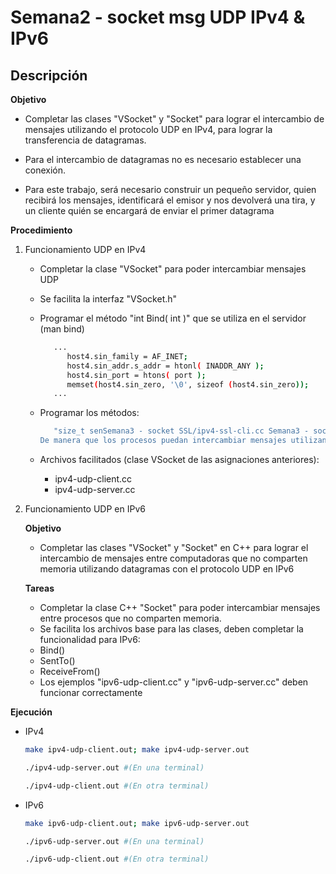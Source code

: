 # Semana2 - socket msg UDP IPv4 & IPv6

## Descripción

   **Objetivo**

   - Completar las clases "VSocket" y "Socket" para lograr el intercambio de mensajes utilizando el protocolo UDP en IPv4, para lograr la transferencia de datagramas.

   - Para el intercambio de datagramas no es necesario establecer una conexión.
   - Para este trabajo, será necesario construir un pequeño servidor, quien recibirá los mensajes, identificará el emisor y nos devolverá una tira, y un cliente quién se encargará de enviar el primer datagrama

   **Procedimiento**

   1. Funcionamiento UDP en IPv4

      - Completar la clase "VSocket" para poder intercambiar mensajes UDP

      - Se facilita la interfaz "VSocket.h"

      - Programar el método "int Bind( int )" que se utiliza en el servidor (man bind)

         ```bash
            ...
               host4.sin_family = AF_INET;
               host4.sin_addr.s_addr = htonl( INADDR_ANY );
               host4.sin_port = htons( port );
               memset(host4.sin_zero, '\0', sizeof (host4.sin_zero));
            ...
         ```

      - Programar los métodos: 

         ```bash
            "size_t senSemana3 - socket SSL/ipv4-ssl-cli.cc Semana3 - socket SSL/Makefile Semana3 - socket SSL/readme.md Semana3 - socket SSL/Socket.cc Semana3 - socket SSL/Socket.h Semana3 - socket SSL/ssl-cli.c Semana3 - socket SSL/SSLSocket.cc Semana3 - socket SSL/SSLSocket.h Semana3 - socket SSL/tcp-cli.cc Semana3 - socket SSL/VSocket.cc Semana3 - socket SSL/VSocket.h
         De manera que los procesos puedan intercambiar mensajes utilizando UDP

      - Archivos facilitados (clase VSocket de las asignaciones anteriores):
         - ipv4-udp-client.cc
         - ipv4-udp-server.cc

   2. Funcionamiento UDP en IPv6
   
      **Objetivo**
         - Completar las clases "VSocket" y "Socket" en C++ para lograr el intercambio de mensajes entre computadoras que no comparten memoria utilizando datagramas con el protocolo UDP en IPv6

      **Tareas**
        - Completar la clase C++ "Socket" para poder intercambiar mensajes entre procesos que no comparten memoria.
        - Se facilita los archivos base para las clases, deben completar la funcionalidad para IPv6:
        - Bind()
        - SentTo()
        - ReceiveFrom()
        - Los ejemplos "ipv6-udp-client.cc" y "ipv6-udp-server.cc" deben funcionar correctamente

   **Ejecución**

- IPv4
   ```bash
   make ipv4-udp-client.out; make ipv4-udp-server.out

   ./ipv4-udp-server.out #(En una terminal)

   ./ipv4-udp-client.out #(En otra terminal)
   ```

- IPv6
   ```bash
   make ipv6-udp-client.out; make ipv6-udp-server.out

   ./ipv6-udp-server.out #(En una terminal)

   ./ipv6-udp-client.out #(En otra terminal)
   ```